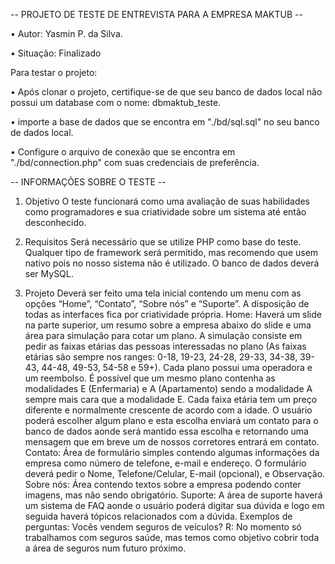 -- PROJETO DE TESTE DE ENTREVISTA PARA A EMPRESA MAKTUB --

 • Autor: Yasmin P. da Silva.

 • Situação: Finalizado

 Para testar o projeto:

 • Após clonar o projeto, certifique-se de que seu banco de dados local não possui um database com o nome: dbmaktub_teste.

 • importe a base de dados que se encontra em "./bd/sql.sql" no seu banco de dados local.

 • Configure o arquivo de conexão que se encontra em "./bd/connection.php" com suas credenciais de preferência.

-- INFORMAÇÕES SOBRE O TESTE --

1. Objetivo
O teste funcionará como uma avaliação de suas habilidades como programadores e sua
criatividade sobre um sistema até então desconhecido.

2. Requisitos
Será necessário que se utilize PHP como base do teste. Qualquer tipo de framework será
permitido, mas recomendo que usem nativo pois no nosso sistema não é utilizado.
O banco de dados deverá ser MySQL.

3. Projeto
Deverá ser feito uma tela inicial contendo um menu com as opções “Home”, “Contato”,
“Sobre nós” e “Suporte”. A disposição de todas as interfaces fica por criatividade própria.
Home: Haverá um slide na parte superior, um resumo sobre a empresa abaixo do slide e
uma área para simulação para cotar um plano. A simulação consiste em pedir as faixas
etárias das pessoas interessadas no plano (As faixas etárias são sempre nos ranges: 0-18,
19-23, 24-28, 29-33, 34-38, 39-43, 44-48, 49-53, 54-58 e 59+). Cada plano possui uma
operadora e um reembolso. É possível que um mesmo plano contenha as modalidades E
(Enfermaria) e A (Apartamento) sendo a modalidade A sempre mais cara que a modalidade
E. Cada faixa etária tem um preço diferente e normalmente crescente de acordo com a
idade. O usuário poderá escolher algum plano e esta escolha enviará um contato para o
banco de dados aonde será mantido essa escolha e retornando uma mensagem que em
breve um de nossos corretores entrará em contato.
Contato: Área de formulário simples contendo algumas informações da empresa como
número de telefone, e-mail e endereço. O formulário deverá pedir o Nome,
Telefone/Celular, E-mail (opcional), e Observação.
Sobre nós: Área contendo textos sobre a empresa podendo conter imagens, mas não
sendo obrigatório.
Suporte: A área de suporte haverá um sistema de FAQ aonde o usuário poderá digitar sua
dúvida e logo em seguida haverá tópicos relacionados com a dúvida. Exemplos de
perguntas: Vocês vendem seguros de veículos? R: No momento só trabalhamos com
seguros saúde, mas temos como objetivo cobrir toda a área de seguros num futuro próximo.
